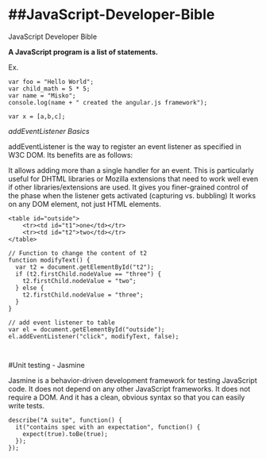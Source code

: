 ##JavaScript-Developer-Bible
==========================

JavaScript Developer Bible

**A JavaScript program is a list of statements.**

Ex.
```
var foo = "Hello World";
var child_math = 5 * 5;
var name = "Misko";
console.log(name + " created the angular.js framework");
```
```
var x = [a,b,c];
```
*addEventListener Basics*

addEventListener is the way to register an event listener as specified in W3C DOM. Its benefits are as follows:

It allows adding more than a single handler for an event. This is particularly useful for DHTML libraries or Mozilla extensions that need to work well even if other libraries/extensions are used.
It gives you finer-grained control of the phase when the listener gets activated (capturing vs. bubbling)
It works on any DOM element, not just HTML elements.

```
<table id="outside">
    <tr><td id="t1">one</td></tr>
    <tr><td id="t2">two</td></tr>
</table>

// Function to change the content of t2
function modifyText() {
  var t2 = document.getElementById("t2");
  if (t2.firstChild.nodeValue == "three") {
    t2.firstChild.nodeValue = "two";
  } else {
    t2.firstChild.nodeValue = "three";
  }
}

// add event listener to table
var el = document.getElementById("outside");
el.addEventListener("click", modifyText, false);



```
#Unit testing - Jasmine

Jasmine is a behavior-driven development framework for testing JavaScript code. It does not depend on any other JavaScript frameworks. It does not require a DOM. And it has a clean, obvious syntax so that you can easily write tests.

```
describe("A suite", function() {
  it("contains spec with an expectation", function() {
    expect(true).toBe(true);
  });
});
```

